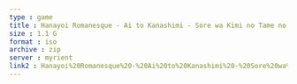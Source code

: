 ```yaml
---
type : game
title : Hanayoi Romanesque - Ai to Kanashimi - Sore wa Kimi no Tame no Aria (Japan)
size : 1.1 G
format : iso
archive : zip
server : myrient
link2 : Hanayoi%20Romanesque%20-%20Ai%20to%20Kanashimi%20-%20Sore%20wa%20Kimi%20no%20Tame%20no%20Aria%20%28Japan%29
---
```


